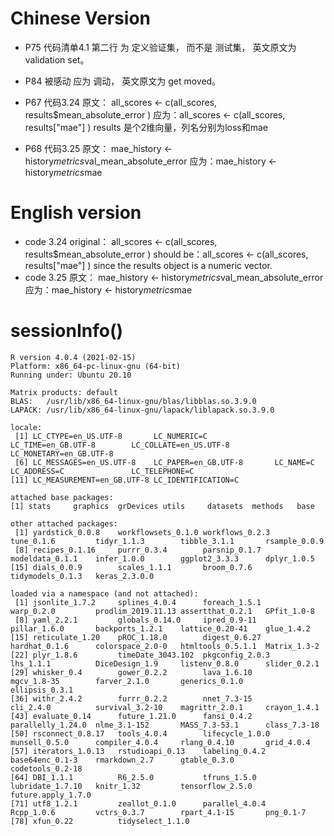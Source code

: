 # Chinese Version


* P75 代码清单4.1 第二行 为 定义验证集， 而不是 测试集， 英文原文为 validation set。

* P84 被感动  应为 调动， 英文原文为 get moved。


* P67 代码3.24 
    原文： all_scores <- c(all_scores, results$mean_absolute_error )
    应为：all_scores <- c(all_scores, results["mae"] )
    results 是个2维向量，列名分别为loss和mae

* P68 代码3.25 
    原文： mae_history <- history$metrics$val_mean_absolute_error
    应为：mae_history <- history$metrics$mae


# English version
* code 3.24 
    original： all_scores <- c(all_scores, results$mean_absolute_error )
    should be：all_scores <- c(all_scores, results["mae"] )
    since the results object is a numeric vector.
* code 3.25 
    原文： mae_history <- history$metrics$val_mean_absolute_error
    应为：mae_history <- history$metrics$mae


# sessionInfo()

```
R version 4.0.4 (2021-02-15)
Platform: x86_64-pc-linux-gnu (64-bit)
Running under: Ubuntu 20.10

Matrix products: default
BLAS:   /usr/lib/x86_64-linux-gnu/blas/libblas.so.3.9.0
LAPACK: /usr/lib/x86_64-linux-gnu/lapack/liblapack.so.3.9.0

locale:
 [1] LC_CTYPE=en_US.UTF-8       LC_NUMERIC=C               LC_TIME=en_GB.UTF-8        LC_COLLATE=en_US.UTF-8     LC_MONETARY=en_GB.UTF-8   
 [6] LC_MESSAGES=en_US.UTF-8    LC_PAPER=en_GB.UTF-8       LC_NAME=C                  LC_ADDRESS=C               LC_TELEPHONE=C            
[11] LC_MEASUREMENT=en_GB.UTF-8 LC_IDENTIFICATION=C       

attached base packages:
[1] stats     graphics  grDevices utils     datasets  methods   base     

other attached packages:
 [1] yardstick_0.0.8    workflowsets_0.1.0 workflows_0.2.3    tune_0.1.6         tidyr_1.1.3        tibble_3.1.1       rsample_0.0.9     
 [8] recipes_0.1.16     purrr_0.3.4        parsnip_0.1.7      modeldata_0.1.1    infer_1.0.0        ggplot2_3.3.3      dplyr_1.0.5       
[15] dials_0.0.9        scales_1.1.1       broom_0.7.6        tidymodels_0.1.3   keras_2.3.0.0     

loaded via a namespace (and not attached):
 [1] jsonlite_1.7.2     splines_4.0.4      foreach_1.5.1      warp_0.2.0         prodlim_2019.11.13 assertthat_0.2.1   GPfit_1.0-8       
 [8] yaml_2.2.1         globals_0.14.0     ipred_0.9-11       pillar_1.6.0       backports_1.2.1    lattice_0.20-41    glue_1.4.2        
[15] reticulate_1.20    pROC_1.18.0        digest_0.6.27      hardhat_0.1.6      colorspace_2.0-0   htmltools_0.5.1.1  Matrix_1.3-2      
[22] plyr_1.8.6         timeDate_3043.102  pkgconfig_2.0.3    lhs_1.1.1          DiceDesign_1.9     listenv_0.8.0      slider_0.2.1      
[29] whisker_0.4        gower_0.2.2        lava_1.6.10        mgcv_1.8-35        farver_2.1.0       generics_0.1.0     ellipsis_0.3.1    
[36] withr_2.4.2        furrr_0.2.2        nnet_7.3-15        cli_2.4.0          survival_3.2-10    magrittr_2.0.1     crayon_1.4.1      
[43] evaluate_0.14      future_1.21.0      fansi_0.4.2        parallelly_1.24.0  nlme_3.1-152       MASS_7.3-53.1      class_7.3-18      
[50] rsconnect_0.8.17   tools_4.0.4        lifecycle_1.0.0    munsell_0.5.0      compiler_4.0.4     rlang_0.4.10       grid_4.0.4        
[57] iterators_1.0.13   rstudioapi_0.13    labeling_0.4.2     base64enc_0.1-3    rmarkdown_2.7      gtable_0.3.0       codetools_0.2-18  
[64] DBI_1.1.1          R6_2.5.0           tfruns_1.5.0       lubridate_1.7.10   knitr_1.32         tensorflow_2.5.0   future.apply_1.7.0
[71] utf8_1.2.1         zeallot_0.1.0      parallel_4.0.4     Rcpp_1.0.6         vctrs_0.3.7        rpart_4.1-15       png_0.1-7         
[78] xfun_0.22          tidyselect_1.1.0  
```